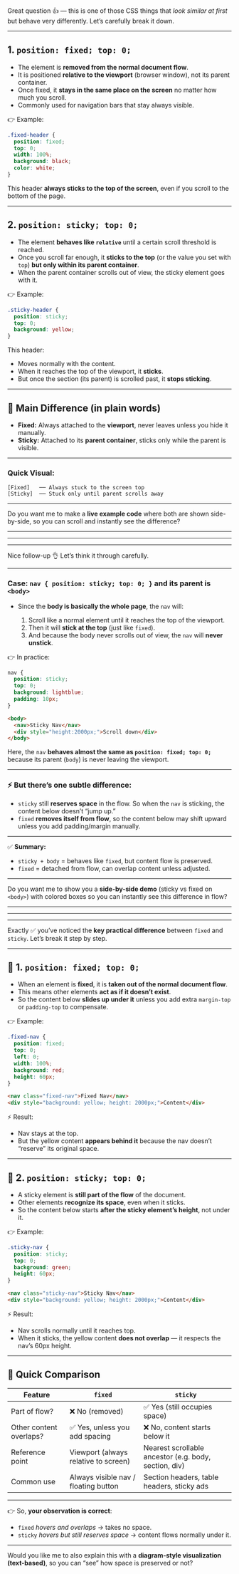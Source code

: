 Great question 👍 — this is one of those CSS things that *look similar at first* but behave very differently. Let’s carefully break it down.

---

## 1. `position: fixed; top: 0;`

* The element is **removed from the normal document flow**.
* It is positioned **relative to the viewport** (browser window), not its parent container.
* Once fixed, it **stays in the same place on the screen** no matter how much you scroll.
* Commonly used for navigation bars that stay always visible.

👉 Example:

```css
.fixed-header {
  position: fixed;
  top: 0;
  width: 100%;
  background: black;
  color: white;
}
```

This header **always sticks to the top of the screen**, even if you scroll to the bottom of the page.

---

## 2. `position: sticky; top: 0;`

* The element **behaves like `relative`** until a certain scroll threshold is reached.
* Once you scroll far enough, it **sticks to the top** (or the value you set with `top`) **but only within its parent container**.
* When the parent container scrolls out of view, the sticky element goes with it.

👉 Example:

```css
.sticky-header {
  position: sticky;
  top: 0;
  background: yellow;
}
```

This header:

* Moves normally with the content.
* When it reaches the top of the viewport, it **sticks**.
* But once the section (its parent) is scrolled past, it **stops sticking**.

---

## 🔑 Main Difference (in plain words)

* **Fixed:** Always attached to the **viewport**, never leaves unless you hide it manually.
* **Sticky:** Attached to its **parent container**, sticks only while the parent is visible.

---

### Quick Visual:

```
[Fixed]   ── Always stuck to the screen top
[Sticky]  ── Stuck only until parent scrolls away
```

---

Do you want me to make a **live example code** where both are shown side-by-side, so you can scroll and instantly see the difference?



---
---
---

Nice follow-up 👌 Let’s think it through carefully.

---

### Case: `nav { position: sticky; top: 0; }` and its parent is `<body>`

* Since the **body is basically the whole page**, the `nav` will:

  1. Scroll like a normal element until it reaches the top of the viewport.
  2. Then it will **stick at the top** (just like `fixed`).
  3. And because the body never scrolls out of view, the `nav` will **never unstick**.

👉 In practice:

```css
nav {
  position: sticky;
  top: 0;
  background: lightblue;
  padding: 10px;
}
```

```html
<body>
  <nav>Sticky Nav</nav>
  <div style="height:2000px;">Scroll down</div>
</body>
```

Here, the `nav` **behaves almost the same as `position: fixed; top: 0;`** because its parent (`body`) is never leaving the viewport.

---

### ⚡ But there’s one subtle difference:

* `sticky` still **reserves space** in the flow. So when the `nav` is sticking, the content below doesn’t “jump up.”
* `fixed` **removes itself from flow**, so the content below may shift upward unless you add padding/margin manually.

---

✅ **Summary:**

* `sticky + body` = behaves like `fixed`, but content flow is preserved.
* `fixed` = detached from flow, can overlap content unless adjusted.

---

Do you want me to show you a **side-by-side demo** (sticky vs fixed on `<body>`) with colored boxes so you can instantly see this difference in flow?


---
---
---



Exactly ✅ you’ve noticed the **key practical difference** between `fixed` and `sticky`. Let’s break it step by step.

---

## 🔹 1. `position: fixed; top: 0;`

* When an element is **fixed**, it is **taken out of the normal document flow**.
* This means other elements **act as if it doesn’t exist**.
* So the content below **slides up under it** unless you add extra `margin-top` or `padding-top` to compensate.

👉 Example:

```css
.fixed-nav {
  position: fixed;
  top: 0;
  left: 0;
  width: 100%;
  background: red;
  height: 60px;
}
```

```html
<nav class="fixed-nav">Fixed Nav</nav>
<div style="background: yellow; height: 2000px;">Content</div>
```

⚡ Result:

* Nav stays at the top.
* But the yellow content **appears behind it** because the nav doesn’t “reserve” its original space.

---

## 🔹 2. `position: sticky; top: 0;`

* A sticky element is **still part of the flow** of the document.
* Other elements **recognize its space**, even when it sticks.
* So the content below starts **after the sticky element’s height**, not under it.

👉 Example:

```css
.sticky-nav {
  position: sticky;
  top: 0;
  background: green;
  height: 60px;
}
```

```html
<nav class="sticky-nav">Sticky Nav</nav>
<div style="background: yellow; height: 2000px;">Content</div>
```

⚡ Result:

* Nav scrolls normally until it reaches top.
* When it sticks, the yellow content **does not overlap** — it respects the nav’s 60px height.

---

## 🔑 Quick Comparison

| Feature                 | `fixed`                              | `sticky`                                              |
| ----------------------- | ------------------------------------ | ----------------------------------------------------- |
| Part of flow?           | ❌ No (removed)                       | ✅ Yes (still occupies space)                          |
| Other content overlaps? | ✅ Yes, unless you add spacing        | ❌ No, content starts below it                         |
| Reference point         | Viewport (always relative to screen) | Nearest scrollable ancestor (e.g. body, section, div) |
| Common use              | Always visible nav / floating button | Section headers, table headers, sticky ads            |

---

👉 So, **your observation is correct**:

* `fixed` *hovers and overlaps* → takes no space.
* `sticky` *hovers but still reserves space* → content flows normally under it.

---

Would you like me to also explain this with a **diagram-style visualization (text-based)**, so you can “see” how space is preserved or not?
